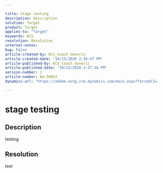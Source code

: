 ```yaml
---

title: stage testing  
description: Description  
solution: Target  
product: Target  
applies-to: "Target"  
keywords: KCS  
resolution: Resolution  
internal-notes:   
bug: False  
article-created-by: KCS_Coach Generic  
article-created-date: "10/15/2020 2:36:47 PM"  
article-published-by: KCS_Coach Generic  
article-published-date: "10/15/2020 2:37:36 PM"  
version-number: 1  
article-number: KA-30852  
dynamics-url: "https://adobe-estg.crm.dynamics.com/main.aspx?forceUCI=1&pagetype=entityrecord&etn=knowledgearticle&id=ae8b10d6-f30e-eb11-a813-000d3a35ed4e"

---
```


# stage testing

## Description

testing

## Resolution

test
